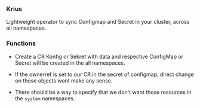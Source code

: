 ### Krius

Lightweight operator to sync Configmap and Secret in your cluster, across all namespaces.


### Functions

- Create a CR Konfig or Sekret with data and respective ConfigMap or Secret will be created
in the all namespaces.

- If the ownerref is set to our CR in the secret of configmap, direct change on those objects
wont make any sense.

- There should be a way to specify that we don't want those resources in the `system` namespaces.